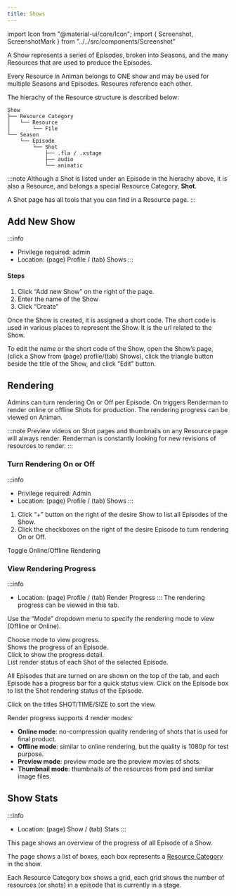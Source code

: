 ```yaml
---
title: Shows
---
```

import Icon from "@material-ui/core/Icon";
import { Screenshot, ScreenshotMark } from "../../src/components/Screenshot"

A Show represents a series of Episodes, broken into Seasons, and the many Resources that are used to produce the Episodes.

Every Resource in Animan belongs to ONE show and may be used for multiple Seasons and Episodes. Resoures reference each other.

The hierachy of the Resource structure is described below:

```
Show
├── Resource Category
│   └── Resource
│       └── File
└── Season
    └── Episode
        └── Shot
            ├── .fla / .xstage
            ├── audio
            └── animatic
```
:::note
Although a Shot is listed under an Episode in the hierachy above, it is also a Resource, and belongs a special Resource Category, **Shot**.

A Shot page has all tools that you can find in a Resource page.
:::

## Add New Show
:::info
- Privilege required: admin
- Location: (page) Profile / (tab) Shows
:::

#### Steps
1. Click “Add new Show” on the right of the page.
1. Enter the name of the Show
1. Click “Create”

<Screenshot image="/screenshot/create_show.png">
  <ScreenshotMark x="84.5%" y="64%" width="30%" height="18%" textPosition="right" borderRadius="10px"></ScreenshotMark>
</Screenshot>

Once the Show is created, it is assigned a short code. The short code is used in various places to represent the Show.  It is the url related to the Show.

To edit the name or the short code of the Show, open the Show’s page, (click a Show from (page) profile/(tab) Shows), click the triangle button beside the title of the Show, and click “Edit” button.

<Screenshot image="/screenshot/edit_show_name.png">
  <ScreenshotMark x="23%" y="16%" width="8%" height="12%" textPosition="right" borderRadius="50%"></ScreenshotMark>
  <ScreenshotMark x="33%" y="32%" width="24%" height="15%" textPosition="right" borderRadius="10px"></ScreenshotMark>
</Screenshot>

## Rendering

Admins can turn rendering On or Off per Episode. On triggers Renderman to render online or offline Shots for production. The rendering progress can be viewed on Animan.

:::note
Preview videos on Shot pages and thumbnails on any Resource page will always render.  Renderman is constantly looking for new revisions of resources to render.
:::

### Turn Rendering On or Off
:::info
- Privilege required: Admin
- Location: (page) Profile / (tab) Shows
:::
1. Click “+” button on the right of the desire Show to list all Episodes of the Show.
1. Click the checkboxes on the right of the desire Episode to turn rendering On or Off.

<Screenshot image="/screenshot/create_show.png">
  <ScreenshotMark x="4.5%" y="75%" width="4%" height="10%" textPosition="right" borderRadius="50%"></ScreenshotMark>
  <ScreenshotMark x="58%" y="85%" width="22%" height="12%" textPosition="top" borderRadius="10px">
    Toggle Online/Offline Rendering
  </ScreenshotMark>
</Screenshot>


### View Rendering Progress
:::info
- Location: (page) Profile / (tab) Render Progress
:::
The rendering progress can be viewed in this tab.

Use the “Mode” dropdown menu to specify the rendering mode to view (Offline or Online).

<Screenshot image="/screenshot/show_render_progress.png">
  <ScreenshotMark x="11.5%" y="21%" width="22%" height="15%" textPosition="right" borderRadius="10px">
    Choose mode to view progress.
  </ScreenshotMark>
  <ScreenshotMark x="33.1%" y="32.3%" width="10%" height="9.5%" textPosition="right" borderRadius="8px">
    <div>Shows the progress of an Episode.</div>
    <div>Click to show the progress detail.</div>
  </ScreenshotMark>
  <ScreenshotMark x="50%" y="80%" width="99%" height="36%" textPosition="top" borderRadius="8px">
    List render status of each Shot of the selected Episode.
  </ScreenshotMark>
</Screenshot>

All Episodes that are turned on are shown on the top of the tab, and each Episode has a progress bar for a quick status view. Click on the Episode box to list the Shot rendering status of the Episode.

Click on the titles SHOT/TIME/SIZE to sort the view.

Render progress supports 4 render modes:

 * **Online mode**: no-compression quality rendering of shots that is used for final product.
 * **Offline mode**: similar to online rendering, but the quality is 1080p for test purpose.
 * **Preview mode**: preview mode are the preview movies of shots.
 * **Thumbnail mode**: thumbnails of the resources from psd and similar image files.

## Show Stats
:::info
- Location: (page) Show / (tab) Stats
:::

This page shows an overview of the progress of all Episode of a Show.

<Screenshot image="/screenshot/show_stats.png">
</Screenshot>

The page shows a list of boxes, each box represents a [Resource Category](category) in the show.

Each Resource Category box shows a grid, each grid shows the number of resources (or shots) in a episode that is currently in a stage.